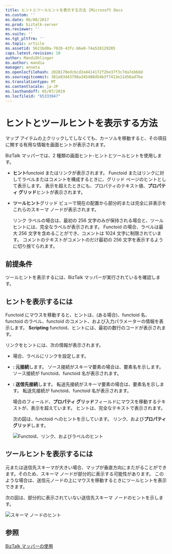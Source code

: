 ```yaml
---
title: ヒントとツールヒントを表示する方法 |Microsoft Docs
ms.custom: ''
ms.date: 06/08/2017
ms.prod: biztalk-server
ms.reviewer: ''
ms.suite: ''
ms.tgt_pltfrm: ''
ms.topic: article
ms.assetid: 5621bd0a-7028-43fc-b6e8-74a528129285
caps.latest.revision: 10
author: MandiOhlinger
ms.author: mandia
manager: anneta
ms.openlocfilehash: 2028170edc6cd2e4414172f2be37f3c7da7ebb8d
ms.sourcegitcommit: 381e83d43796a345488d54b3f7413e11d56ad7be
ms.translationtype: MT
ms.contentlocale: ja-JP
ms.lasthandoff: 05/07/2019
ms.locfileid: "65333047"
---
```

# <a name="how-to-view-infotip-and-tooltip"></a>ヒントとツールヒントを表示する方法
マップ アイテムの上クリックしてしなくても、カーソルを移動すると、その項目に関する有用な情報を画面ヒントが表示されます。  
  
 BizTalk マッパーでは、2 種類の画面ヒント-ヒントとツールヒントを使用します。  
  
- **ヒント**functoid またはリンクが表示されます。 Functoid またはリンクに対してラベルまたはコメントを構成するときに、グリッド ページのヒントとして表示します。 表示を超えたときにも、プロパティのテキスト値、**プロパティ グリッド**ヒントが表示されます。  
  
- **ツールヒント**グリッド ビューで現在の配置から部分的または完全に非表示をこれらのスキーマ ノードが表示されます。  
  
  リンク ラベルの場合は、最初の 256 文字のみが保持される場合と、ツールヒントには、完全なラベルが表示されます。 Functoid の場合、ラベルは最大 256 文字を含めることができ、コメントは 1024 文字に制限されています。 コメントのテキストがコメントのだけ最初の 256 文字を表示するように切り捨てられます。  
  
## <a name="prerequisites"></a>前提条件  
 ツールヒントを表示するには、BizTalk マッパーが実行されているを確認します。  
  
## <a name="to-view-the-infotip"></a>ヒントを表示するには  
 Functoid にマウスを移動すると、ヒントは、(ある場合)、functoid 名、functoid のラベル、functoid のコメント、および入力パラメーターの情報を表示します。 **Scripting** functoid、ヒントには、最初の数行のコードが表示されます。  
  
 リンクをヒントには、次の情報が表示されます。  
  
- 場合、ラベルにリンクを設定します。  
  
- **: 元接続**します。 ソース接続がスキーマ要素の場合は、要素名を示します。 ソース接続が functoid、functoid 名が表示されます。  
  
- **: 送信先接続**します。 転送先接続がスキーマ要素の場合は、要素名を示します。 転送先接続が functoid、functoid 名が表示されます。  
  
  場合のフィールド、**プロパティ グリッド**フィールドにマウスを移動するテキストが、表示を超えています。 ヒントは、完全なテキストで表示されます。  
  
  次の図は、functoid へのヒントを示しています。 リンク、および**プロパティ グリッド**します。  
  
  ![Functoid、リンク、およびラベルのヒント](../core/media/viewing-infotips.gif "Viewing_infotips")  
  
## <a name="to-view-the-tooltip"></a>ツールヒントを表示するには  
 元または送信先スキーマが大きい場合、マップが垂直方向にまたがることができます。そのため、スキーマ ノードが部分的に表示する可能性があります。 このような場合は、送信元ノードの上にマウスを移動するときにツールヒントを表示できます。  
  
 次の図は、部分的に表示されていない送信先スキーマ ノードのヒントを示します。  
  
 ![スキーマ ノードのヒント](../core/media/viewing-tooltips.gif "Viewing_tooltips")  
  
## <a name="see-also"></a>参照  
 [BizTalk マッパーの使用](../core/using-biztalk-mapper.md)
